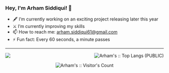 ### Hey, I'm Arham Siddiqui! 👋

- 🖋️ I’m currently working on an exciting project releasing later this year
- ⚔️ I’m currently improving my skills
- 📫 How to reach me: arham.siddiqui61@gmail.com
- ⚡ Fun fact: Every 60 seconds, a minute passes

---
<img align="left" src="https://github-readme-stats.vercel.app/api?username=arham-siddiqui&&layout=compact&count_private=true&show_icons=true&hide_border=true&include_all_commits=true&bg_color=0D1117&title_color=bd001f&text_color=FFFFFF&icon_color=FFFFFF"/>

<p align="right"><img src="https://github-readme-stats.vercel.app/api/top-langs/?username=arham-siddiqui&langs_count=100&theme=tokyonight&layout=compact" alt="Arham's :: Top Langs (PUBLIC)" /></p>

<p align="center"><img src="https://profile-counter.glitch.me/{arham-siddiqui}/count.svg" alt="Arham's :: Visitor's Count" /></p>
